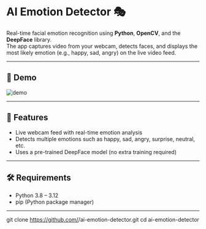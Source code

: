 # AI Emotion Detector 🎭

Real-time facial emotion recognition using **Python**, **OpenCV**, and the **DeepFace** library.  
The app captures video from your webcam, detects faces, and displays the most likely emotion (e.g., happy, sad, angry) on the live video feed.

---

## 📸 Demo
![demo](docs/demo.gif) <!-- optional: add a short GIF or screenshot later -->

---

## 🚀 Features
- Live webcam feed with real-time emotion analysis
- Detects multiple emotions such as happy, sad, angry, surprise, neutral, etc.
- Uses a pre-trained DeepFace model (no extra training required)

---

## 🛠️ Requirements
* Python 3.8 – 3.12  
* pip (Python package manager)

---


   git clone https://github.com/<your-username>/ai-emotion-detector.git
   cd ai-emotion-detector
